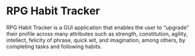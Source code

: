 # RPG Habit Tracker
RPG Habit Tracker is a GUI application that enables the user to “upgrade” their profile across many attributes such as strength, constitution, agility, intellect, felicity of phrase, quick wit, and imagination, among others, by completing tasks and following habits.

